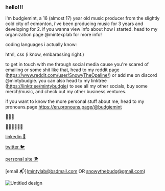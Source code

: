 ### hello!!!


i'm budgiemint, a 16 (almost 17) year old music producer from the slightly cold city of edmonton, i've been producing music for 3 years and developing for 2. if you wanna view info about how i started. head to my organization page @mintexplab for more info!

coding languages i actually know:

html, 
css (i know, embarassing right.)

to get in touch with me through social media cause you're scared of emailing or some shit like that, head to my reddit page (https://www.reddit.com/user/SnowyTheOpaline/) or add me on discord @mintybudgie. you can also head to my linktree (https://linktr.ee/mintybudgie) to see all my other socials, buy some merch/music, and check out my other business ventures.

if you want to know the more personal stuff about me, head to my pronouns.page
https://en.pronouns.page/@budgiemint



💚🤍💙

🏳️‍🌈🏳️‍🌈🏳️‍🌈




[linkedin 💼](https://linkedin.com/in/budgie)

[twitter 🐦](https://twitter.com/mintybudgie)

[personal site 🌍](https://ebb.l5.ca/)

[email 📬](mintylab@bsdmail.com OR snowythebudg@gmail.com)

![Untitled design](https://github.com/user-attachments/assets/c0370f79-e18c-4703-8446-e230d0c4a358)


